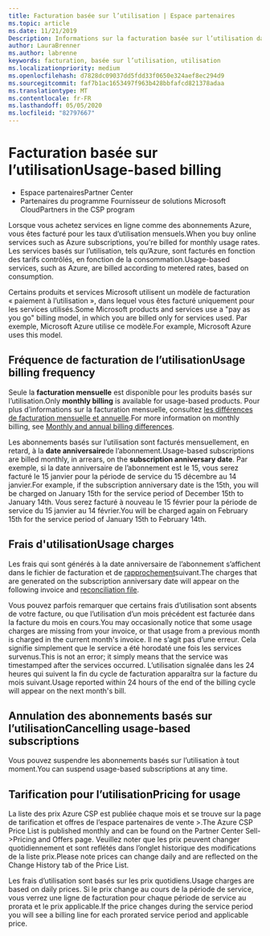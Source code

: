 ```yaml
---
title: Facturation basée sur l’utilisation | Espace partenaires
ms.topic: article
ms.date: 11/21/2019
Description: Informations sur la facturation basée sur l’utilisation dans l’espace partenaires, où vous êtes facturé pour les taux d’utilisation mensuels.
author: LauraBrenner
ms.author: labrenne
keywords: facturation, basée sur l’utilisation, utilisation
ms.localizationpriority: medium
ms.openlocfilehash: d7828dc09037dd5fdd33f0650e324aef8ec294d9
ms.sourcegitcommit: faf7b1ac1653497f963b428bbfafcd821378adaa
ms.translationtype: MT
ms.contentlocale: fr-FR
ms.lasthandoff: 05/05/2020
ms.locfileid: "82797667"
---
```

# <a name="usage-based-billing"></a><span data-ttu-id="86606-104">Facturation basée sur l’utilisation</span><span class="sxs-lookup"><span data-stu-id="86606-104">Usage-based billing</span></span>

- <span data-ttu-id="86606-105">Espace partenaires</span><span class="sxs-lookup"><span data-stu-id="86606-105">Partner Center</span></span>
- <span data-ttu-id="86606-106">Partenaires du programme Fournisseur de solutions Microsoft Cloud</span><span class="sxs-lookup"><span data-stu-id="86606-106">Partners in the CSP program</span></span>

<span data-ttu-id="86606-107">Lorsque vous achetez services en ligne comme des abonnements Azure, vous êtes facturé pour les taux d’utilisation mensuels.</span><span class="sxs-lookup"><span data-stu-id="86606-107">When you buy online services such as Azure subscriptions, you're billed for monthly usage rates.</span></span> <span data-ttu-id="86606-108">Les services basés sur l’utilisation, tels qu’Azure, sont facturés en fonction des tarifs contrôlés, en fonction de la consommation.</span><span class="sxs-lookup"><span data-stu-id="86606-108">Usage-based services, such as Azure, are billed according to metered rates, based on consumption.</span></span>

<span data-ttu-id="86606-109">Certains produits et services Microsoft utilisent un modèle de facturation « paiement à l’utilisation », dans lequel vous êtes facturé uniquement pour les services utilisés.</span><span class="sxs-lookup"><span data-stu-id="86606-109">Some Microsoft products and services use a "pay as you go" billing model, in which you are billed only for services used.</span></span> <span data-ttu-id="86606-110">Par exemple, Microsoft Azure utilise ce modèle.</span><span class="sxs-lookup"><span data-stu-id="86606-110">For example, Microsoft Azure uses this model.</span></span> 

## <a name="usage-billing-frequency"></a><span data-ttu-id="86606-111">Fréquence de facturation de l’utilisation</span><span class="sxs-lookup"><span data-stu-id="86606-111">Usage billing frequency</span></span>

<span data-ttu-id="86606-112">Seule la **facturation mensuelle** est disponible pour les produits basés sur l’utilisation.</span><span class="sxs-lookup"><span data-stu-id="86606-112">Only **monthly billing** is available for usage-based products.</span></span> <span data-ttu-id="86606-113">Pour plus d’informations sur la facturation mensuelle, consultez [les différences de facturation mensuelle et annuelle](billing-annual-monthly.md).</span><span class="sxs-lookup"><span data-stu-id="86606-113">For more information on monthly billing, see [Monthly and annual billing differences](billing-annual-monthly.md).</span></span>

<span data-ttu-id="86606-114">Les abonnements basés sur l’utilisation sont facturés mensuellement, en retard, à la **date anniversaire**de l’abonnement.</span><span class="sxs-lookup"><span data-stu-id="86606-114">Usage-based subscriptions are billed monthly, in arrears, on the **subscription anniversary date**.</span></span> <span data-ttu-id="86606-115">Par exemple, si la date anniversaire de l’abonnement est le 15, vous serez facturé le 15 janvier pour la période de service du 15 décembre au 14 janvier.</span><span class="sxs-lookup"><span data-stu-id="86606-115">For example, if the subscription anniversary date is the 15th, you will be charged on January 15th for the service period of December 15th to January 14th.</span></span> <span data-ttu-id="86606-116">Vous serez facturé à nouveau le 15 février pour la période de service du 15 janvier au 14 février.</span><span class="sxs-lookup"><span data-stu-id="86606-116">You will be charged again on February 15th for the service period of January 15th to February 14th.</span></span> 

## <a name="usage-charges"></a><span data-ttu-id="86606-117">Frais d'utilisation</span><span class="sxs-lookup"><span data-stu-id="86606-117">Usage charges</span></span>

<span data-ttu-id="86606-118">Les frais qui sont générés à la date anniversaire de l’abonnement s’affichent dans le fichier de facturation et de [rapprochement](usage-based-recon-files.md)suivant.</span><span class="sxs-lookup"><span data-stu-id="86606-118">The charges that are generated on the subscription anniversary date will appear on the following invoice and [reconciliation file](usage-based-recon-files.md).</span></span>

<span data-ttu-id="86606-119">Vous pouvez parfois remarquer que certains frais d’utilisation sont absents de votre facture, ou que l’utilisation d’un mois précédent est facturée dans la facture du mois en cours.</span><span class="sxs-lookup"><span data-stu-id="86606-119">You may occasionally notice that some usage charges are missing from your invoice, or that usage from a previous month is charged in the current month's invoice.</span></span> <span data-ttu-id="86606-120">Il ne s’agit pas d’une erreur. Cela signifie simplement que le service a été horodaté une fois les services survenus.</span><span class="sxs-lookup"><span data-stu-id="86606-120">This is not an error; it simply means that the service was timestamped after the services occurred.</span></span> <span data-ttu-id="86606-121">L’utilisation signalée dans les 24 heures qui suivent la fin du cycle de facturation apparaîtra sur la facture du mois suivant.</span><span class="sxs-lookup"><span data-stu-id="86606-121">Usage reported within 24 hours of the end of the billing cycle will appear on the next month's bill.</span></span>

## <a name="cancelling-usage-based-subscriptions"></a><span data-ttu-id="86606-122">Annulation des abonnements basés sur l’utilisation</span><span class="sxs-lookup"><span data-stu-id="86606-122">Cancelling usage-based subscriptions</span></span>

<span data-ttu-id="86606-123">Vous pouvez suspendre les abonnements basés sur l’utilisation à tout moment.</span><span class="sxs-lookup"><span data-stu-id="86606-123">You can suspend usage-based subscriptions at any time.</span></span>

## <a name="pricing-for-usage"></a><span data-ttu-id="86606-124">Tarification pour l’utilisation</span><span class="sxs-lookup"><span data-stu-id="86606-124">Pricing for usage</span></span>

<span data-ttu-id="86606-125">La liste des prix Azure CSP est publiée chaque mois et se trouve sur la page de tarification et offres de l’espace partenaires de vente >.</span><span class="sxs-lookup"><span data-stu-id="86606-125">The Azure CSP Price List is published monthly and can be found on the Partner Center Sell->Pricing and Offers page.</span></span> <span data-ttu-id="86606-126">Veuillez noter que les prix peuvent changer quotidiennement et sont reflétés dans l’onglet historique des modifications de la liste prix.</span><span class="sxs-lookup"><span data-stu-id="86606-126">Please note prices can change daily and are reflected on the Change History tab of the Price List.</span></span>

<span data-ttu-id="86606-127">Les frais d’utilisation sont basés sur les prix quotidiens.</span><span class="sxs-lookup"><span data-stu-id="86606-127">Usage charges are based on daily prices.</span></span> <span data-ttu-id="86606-128">Si le prix change au cours de la période de service, vous verrez une ligne de facturation pour chaque période de service au prorata et le prix applicable.</span><span class="sxs-lookup"><span data-stu-id="86606-128">If the price changes during the service period you will see a billing line for each prorated service period and applicable price.</span></span>
